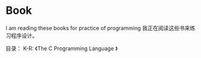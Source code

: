 # Book
 I am reading these books for practice of programming
 我正在阅读这些书来练习程序设计。
 
 目录：
  K-R:  《The C Programming Language 》
